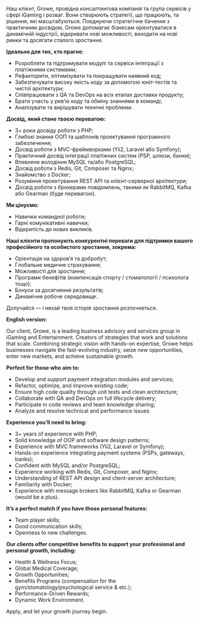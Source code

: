 Наш клієнт, Growe, провідна консалтингова компанія та група сервісів у сфері
iGaming і розваг. Вони створюють стратегії, що працюють, та рішення, які
масштабуються. Поєднуючи стратегічне бачення з практичним досвідом, Growe
допомагає бізнесам орієнтуватися в динамічній індустрії, відкривати нові
можливості, виходити на нові ринки та досягати сталого зростання.

**Ідеально для тих, хто прагне:**

  * Розробляти та підтримувати модулі та сервіси інтеграції з платіжними системами;
  * Рефакторити, оптимізувати та покращувати наявний код;
  * Забезпечувати високу якість коду за допомогою юніт-тестів та чистої архітектури;
  * Співпрацювати з QA та DevOps на всіх етапах доставки продукту;
  * Брати участь у рев’ю коду та обміну знаннями в команді;
  * Аналізувати та вирішувати технічні проблеми.

**Досвід, який стане твоєю перевагою:**

  * 3+ роки досвіду роботи з PHP;
  * Глибокі знання ООП та шаблонів проектування програмного забезпечення;
  * Досвід роботи з MVC-фреймворками (Yii2, Laravel або Symfony);
  * Практичний досвід інтеграції платіжних систем (PSP, шлюзи, банки);
  * Впевнене володіння MySQL та/або PostgreSQL;
  * Досвід роботи з Redis, Git, Composer та Nginx;
  * Знайомство з Docker;
  * Розуміння проектування REST API та клієнт-серверної архітектури;
  * Досвід роботи з брокерами повідомлень, такими як RabbitMQ, Kafka або Gearman (буде перевагою).

**Ми цінуємо:**

  * Навички командної роботи;
  * Гарні комунікативні навички;
  * Відкритість до нових викликів.

**Наші клієнти пропонують конкурентні переваги для підтримки вашого
професійного та особистого зростання, зокрема:**

  * Орієнтація на здоров’я та добробут;
  * Глобальне медичне страхування;
  * Можливості для зростання;
  * Програми бенефітів (компенсація спорту / стоматології / психолога тощо);
  * Бонуси за досягнення результатів;
  * Динамічне робоче середовище.

Долучайся — і нехай твоя історія зростання розпочнеться.

**English version:**

Our client, Growe, is a leading business advisory and services group in
iGaming and Entertainment. Сreators of strategies that work and solutions that
scale. Combining strategic vision with hands-on expertise, Growe helps
businesses navigate the fast-evolving industry, seize new opportunities, enter
new markets, and achieve sustainable growth.

**Perfect for those who aim to:**

  * Develop and support payment integration modules and services;
  * Refactor, optimize, and improve existing code;
  * Ensure high code quality through unit tests and clean architecture;
  * Collaborate with QA and DevOps on full lifecycle delivery;
  * Participate in code reviews and team knowledge sharing;
  * Analyze and resolve technical and performance issues.

**Experience you’ll need to bring:**

  * 3+ years of experience with PHP;
  * Solid knowledge of OOP and software design patterns;
  * Experience with MVC frameworks (Yii2, Laravel or Symfony);
  * Hands-on experience integrating payment systems (PSPs, gateways, banks);
  * Confident with MySQL and/or PostgreSQL;
  * Experience working with Redis, Git, Composer, and Nginx;
  * Understanding of REST API design and client-server architecture;
  * Familiarity with Docker;
  * Experience with message brokers like RabbitMQ, Kafka or Gearman (would be a plus).

**It’s a perfect match if you have those personal features:**

  * Team player skills;
  * Good communication skills;
  * Openness to new challenges.

**Our clients offer competitive benefits to support your professional and
personal growth, including:**

  * Health & Wellness Focus;
  * Global Medical Coverage;
  * Growth Opportunities;
  * Benefits Programs (compensation for the gym/stomatology/psychological service & etc.);
  * Performance-Driven Rewards;
  * Dynamic Work Environment.

Apply, and let your growth journey begin.